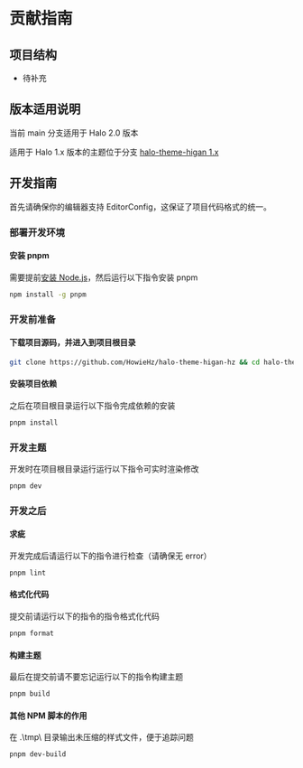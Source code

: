 # 贡献指南

## 项目结构

- 待补充

## 版本适用说明

当前 main 分支适用于 Halo 2.0 版本

适用于 Halo 1.x 版本的主题位于分支 [halo-theme-higan 1.x](https://github.com/HowieHz/halo-theme-higan-hz/tree/1.x)

## 开发指南

首先请确保你的编辑器支持 EditorConfig，这保证了项目代码格式的统一。

### 部署开发环境

#### 安装 pnpm

需要提前[安装 Node.js](https://nodejs.org/zh-cn/download/package-manager)，然后运行以下指令安装 pnpm

```bash
npm install -g pnpm
```

### 开发前准备

#### 下载项目源码，并进入到项目根目录

```bash
git clone https://github.com/HowieHz/halo-theme-higan-hz && cd halo-theme-higan-hz/
```

#### 安装项目依赖

之后在项目根目录运行以下指令完成依赖的安装

```bash
pnpm install
```

### 开发主题

开发时在项目根目录运行运行以下指令可实时渲染修改

```bash
pnpm dev
```

### 开发之后

#### 求疵

开发完成后请运行以下的指令进行检查（请确保无 error）

```bash
pnpm lint
```

#### 格式化代码

提交前请运行以下的指令的指令格式化代码

```bash
pnpm format
```

#### 构建主题

最后在提交前请不要忘记运行以下的指令构建主题

```bash
pnpm build
```

#### 其他 NPM 脚本的作用

在 .\tmp\ 目录输出未压缩的样式文件，便于追踪问题

```bash
pnpm dev-build
```

<!-- #### 打包主题

```bash
pnpm release
``` -->
